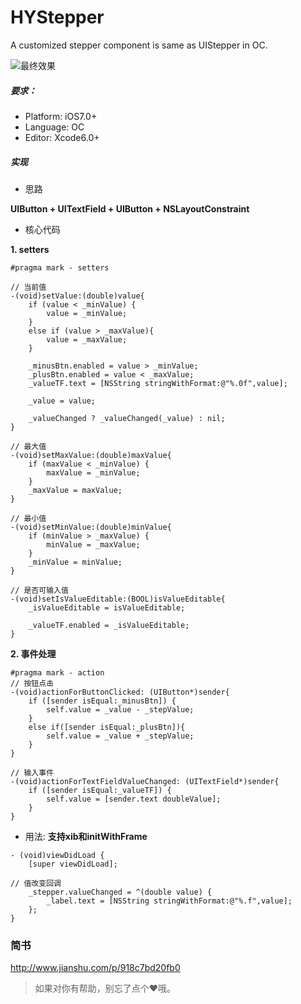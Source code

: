 # HYStepper
A customized stepper component is same as UIStepper in OC.

![最终效果](http://upload-images.jianshu.io/upload_images/1334681-e2aedca4e2a684b7.gif?imageMogr2/auto-orient/strip)

##### 要求：
- Platform: iOS7.0+ 
- Language: OC
- Editor: Xcode6.0+

##### 实现

- 思路

**UIButton + UITextField + UIButton + NSLayoutConstraint**

- 核心代码

**1. setters**

```
#pragma mark - setters

// 当前值
-(void)setValue:(double)value{
    if (value < _minValue) {
        value = _minValue;
    }
    else if (value > _maxValue){
        value = _maxValue;
    }
    
    _minusBtn.enabled = value > _minValue;
    _plusBtn.enabled = value < _maxValue;
    _valueTF.text = [NSString stringWithFormat:@"%.0f",value];
        
    _value = value;
    
    _valueChanged ? _valueChanged(_value) : nil;
}

// 最大值
-(void)setMaxValue:(double)maxValue{
    if (maxValue < _minValue) {
        maxValue = _minValue;
    }
    _maxValue = maxValue;
}

// 最小值
-(void)setMinValue:(double)minValue{
    if (minValue > _maxValue) {
        minValue = _maxValue;
    }
    _minValue = minValue;
}

// 是否可输入值
-(void)setIsValueEditable:(BOOL)isValueEditable{
    _isValueEditable = isValueEditable;
    
    _valueTF.enabled = _isValueEditable;
}
```

**2. 事件处理**

```
#pragma mark - action
// 按钮点击
-(void)actionForButtonClicked: (UIButton*)sender{
    if ([sender isEqual:_minusBtn]) {
        self.value = _value - _stepValue;
    }
    else if([sender isEqual:_plusBtn]){
        self.value = _value + _stepValue;
    }
}

// 输入事件
-(void)actionForTextFieldValueChanged: (UITextField*)sender{
    if ([sender isEqual:_valueTF]) {
        self.value = [sender.text doubleValue];
    }
}
```
- 用法: **支持xib和initWithFrame**

```
- (void)viewDidLoad {
    [super viewDidLoad];

// 值改变回调
    _stepper.valueChanged = ^(double value) {
        _label.text = [NSString stringWithFormat:@"%.f",value];
    };
}
```

### 简书
http://www.jianshu.com/p/918c7bd20fb0
> 如果对你有帮助，别忘了点个❤️哦。
